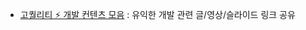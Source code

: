 - [고퀄리티 ⚡ 개발 컨텐츠 모음](https://github.com/Integerous/goQuality-dev-contents)
  : 유익한 개발 관련 글/영상/슬라이드 링크 공유
